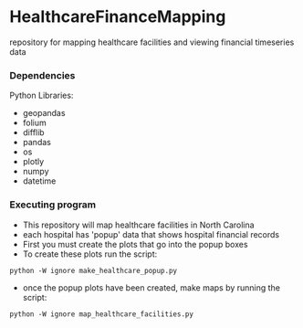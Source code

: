 # HealthcareFinanceMapping
repository for mapping healthcare facilities and viewing financial timeseries data

### Dependencies

Python Libraries:

* geopandas
* folium
* difflib
* pandas
* os
* plotly
* numpy
* datetime

### Executing program

* This repository will map healthcare facilities in North Carolina
* each hospital has 'popup' data that shows hospital financial records
* First you must create the plots that go into the popup boxes
* To create these plots run the script:
```
python -W ignore make_healthcare_popup.py
```
* once the popup plots have been created, make maps by running the script:
```
python -W ignore map_healthcare_facilities.py
```



